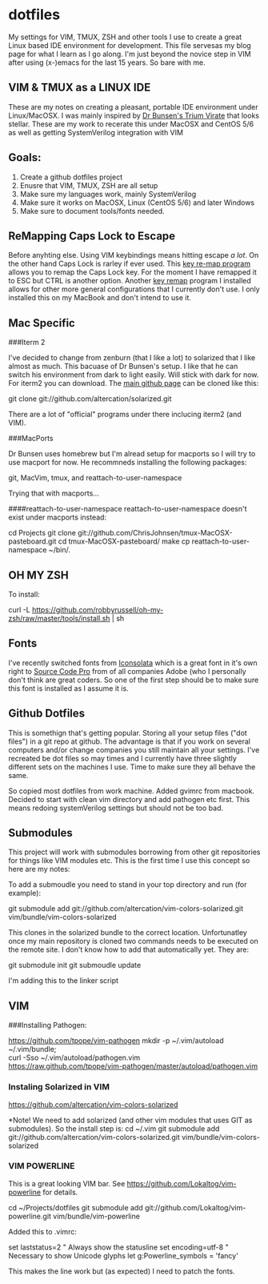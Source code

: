 dotfiles
========

My settings for VIM, TMUX, ZSH and other tools I use to create a great Linux based IDE environment for development. This file servesas my blog page for what I learn as I go along. I'm just beyond the novice step in VIM after using (x-)emacs for the last 15 years. So bare with me.

VIM & TMUX as a LINUX IDE
-------------------------

These are my notes on creating a pleasant, portable IDE environment under Linux/MacOSX. I was mainly inspired by [Dr Bunsen's Trium Virate][drbunsen] that looks stellar. These are my work to recerate this under MacOSX and CentOS 5/6 as well as getting SystemVerilog integration with VIM

[drbunsen]: http://www.drbunsen.org/text-triumvirate.html 


Goals:
------

1. Create a github dotfiles project
2. Enusre that VIM, TMUX, ZSH are all setup
3. Make sure my languages work, mainly SystemVerilog
4. Make sure it works on MacOSX, Linux (CentOS 5/6) and later Windows
5. Make sure to document tools/fonts needed.


ReMapping Caps Lock to Escape
-----------------------------

Before anyhting else. Using VIM keybindings means hitting escape *a lot*. On the other hand Caps Lock is rarley if ever used. This [key re-map program][pckeyboardhack] allows you to remap the Caps Lock key. For the moment I have remapped it to ESC but CTRL is another option. Another [key remap][keyremap] program I installed allows for other more general configurations that I currently don't use. I only installed this on my MacBook and don't intend to use it.

[pckeyboardhack]: http://pqrs.org/macosx/keyremap4macbook/index.html.en
[keyremap]: http://pqrs.org/macosx/keyremap4macbook/index.html.en 


Mac Specific
------------

###Iterm 2

I've decided to change from zenburn (that I like a lot) to solarized that I like almost as much. This bacuase of Dr Bunsen's setup. I like that he can switch his environment from dark to light easily. Will stick with dark for now.
For iterm2 you can download. The [main github page][solarized_github] can be cloned like this:

git clone git://github.com/altercation/solarized.git

There are a lot of "official" programs under there inclucing iterm2 (and VIM).

[solarized_github]: https://github.com/altercation/solarized/tree/master/iterm2-colors-solarized


###MacPorts

Dr Bunsen uses homebrew but I'm alread setup for macports so I will try to use
macport for now. He recommneds installing the following packages:

git, MacVim, tmux, and reattach-to-user-namespace

Trying that with macports...

####reattach-to-user-namespace
reattach-to-user-namespace doesn't exist under macports instead:

cd Projects
git clone git://github.com/ChrisJohnsen/tmux-MacOSX-pasteboard.git
cd tmux-MacOSX-pasteboard/
make
cp reattach-to-user-namespace ~/bin/.


OH MY ZSH
---------

To install: 

curl -L https://github.com/robbyrussell/oh-my-zsh/raw/master/tools/install.sh | sh


Fonts
-----

I've recently switched fonts from [Iconsolata][Iconsolata] which is a great font in it's own right to [Source Code Pro][SourceFont] from of all companies Adobe (who I personally don't think are great coders. So one of the first step should be to make sure this font is installed as I assume it is.

[Iconsolata]: http://levien.com/type/myfonts/inconsolata.html
[SourceFont]: https://github.com/adobe/Source-Code-Pro


Github Dotfiles
---------------

This is somethign that's getting popular. Storing all your setup files ("dot files") in a git repo at github. The advantage is that if you work on several computers and/or change companies you still maintain all your settings. I've recreated be dot files so may times and I currently have three slightly different sets on the machines I use. Time to make sure they all behave the same.

So copied most dotfiles from work machine. Added gvimrc from macbook. Decided
to start with clean vim directory and add pathogen etc first. This means
redoing systemVerilog settings but should not be too bad.

Submodules
----------

This project will work with submodules borrowing from other git repositories for things like VIM modules etc. This is the first time I use this concept so here are my notes:

To add a submoudle you need to stand in your top directory and run (for example):

git submodule add git://github.com/altercation/vim-colors-solarized.git vim/bundle/vim-colors-solarized

This clones in the solarized bundle to the correct location.
Unfortunatley once my main repository is cloned two commands needs to be executed on the remote site. I don't know how to add that automatically yet. They are:

git submodule init
git submoudle update

I'm adding this to the linker script

VIM 
---

###Installing Pathogen:

https://github.com/tpope/vim-pathogen
mkdir -p ~/.vim/autoload ~/.vim/bundle; \
curl -Sso ~/.vim/autoload/pathogen.vim \
    https://raw.github.com/tpope/vim-pathogen/master/autoload/pathogen.vim


### Instaling Solarized in VIM

https://github.com/altercation/vim-colors-solarized

*Note! We need to add solarized (and other vim modules that uses GIT as submodules). So the install step is:
cd ~/.vim
git submodule add git://github.com/altercation/vim-colors-solarized.git vim/bundle/vim-colors-solarized


### VIM POWERLINE

This is a great looking VIM bar. See https://github.com/Lokaltog/vim-powerline for details.

cd ~/Projects/dotfiles
git submodule add git://github.com/Lokaltog/vim-powerline.git vim/bundle/vim-powerline

Added this to .vimrc:

set laststatus=2   " Always show the statusline
set encoding=utf-8 " Necessary to show Unicode glyphs
let g:Powerline_symbols = 'fancy'

This makes the line work but (as expected) I need to patch the fonts. 
